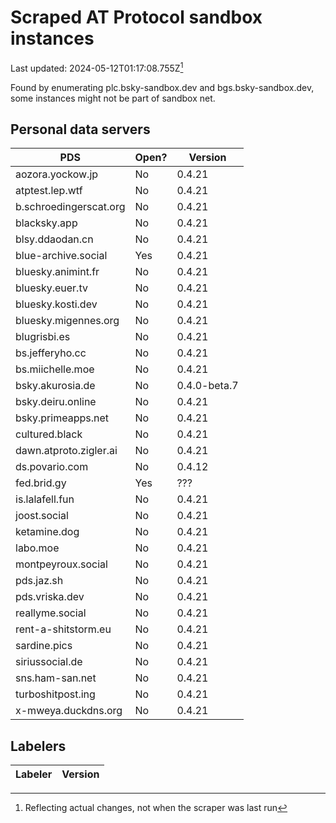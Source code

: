 # Scraped AT Protocol sandbox instances

Last updated: 2024-05-12T01:17:08.755Z[^1]

Found by enumerating plc.bsky-sandbox.dev and bgs.bsky-sandbox.dev, some
instances might not be part of sandbox net.

## Personal data servers

<!-- pds-start -->
| PDS | Open? | Version |
| --- | --- | --- |
| aozora.yockow.jp | No | 0.4.21 |
| atptest.lep.wtf | No | 0.4.21 |
| b.schroedingerscat.org | No | 0.4.21 |
| blacksky.app | No | 0.4.21 |
| blsy.ddaodan.cn | No | 0.4.21 |
| blue-archive.social | Yes | 0.4.21 |
| bluesky.animint.fr | No | 0.4.21 |
| bluesky.euer.tv | No | 0.4.21 |
| bluesky.kosti.dev | No | 0.4.21 |
| bluesky.migennes.org | No | 0.4.21 |
| blugrisbi.es | No | 0.4.21 |
| bs.jefferyho.cc | No | 0.4.21 |
| bs.miichelle.moe | No | 0.4.21 |
| bsky.akurosia.de | No | 0.4.0-beta.7 |
| bsky.deiru.online | No | 0.4.21 |
| bsky.primeapps.net | No | 0.4.21 |
| cultured.black | No | 0.4.21 |
| dawn.atproto.zigler.ai | No | 0.4.21 |
| ds.povario.com | No | 0.4.12 |
| fed.brid.gy | Yes | ??? |
| is.lalafell.fun | No | 0.4.21 |
| joost.social | No | 0.4.21 |
| ketamine.dog | No | 0.4.21 |
| labo.moe | No | 0.4.21 |
| montpeyroux.social | No | 0.4.21 |
| pds.jaz.sh | No | 0.4.21 |
| pds.vriska.dev | No | 0.4.21 |
| reallyme.social | No | 0.4.21 |
| rent-a-shitstorm.eu | No | 0.4.21 |
| sardine.pics | No | 0.4.21 |
| siriussocial.de | No | 0.4.21 |
| sns.ham-san.net | No | 0.4.21 |
| turboshitpost.ing | No | 0.4.21 |
| x-mweya.duckdns.org | No | 0.4.21 |
<!-- pds-end -->

## Labelers

<!-- labeler-start -->
| Labeler | Version |
| --- | --- |
<!-- labeler-end -->

[^1]: Reflecting actual changes, not when the scraper was last run
